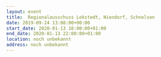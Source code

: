 ```yaml
---
layout: event
title:  Regionalausschuss Lokstedt, Niendorf, Schnelsen
date: 2019-09-24 13:08:00+00:00
start_date: 2020-01-13 18:00:00+01:00
end_date: 2020-01-13 22:00:00+01:00
location: noch unbekannt
address: noch unbekannt
---
```

